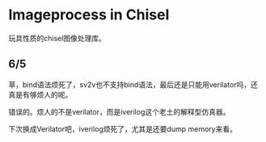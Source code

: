 # Imageprocess in Chisel

玩具性质的chisel图像处理库。

## 6/5

草，bind语法烦死了，sv2v也不支持bind语法，最后还是只能用verilator吗，还真是有够烦人的呢。

错误的。烦人的不是verilator，而是iverilog这个老土的解释型仿真器。

下次换成Verilator吧，iverilog烦死了，尤其是还要dump memory来看。